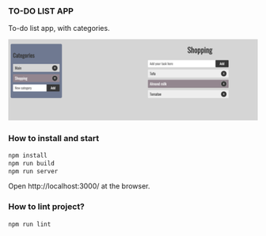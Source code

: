 ### TO-DO LIST APP

To-do list app, with categories.

![](todo.png)



### How to install and start

``` 
npm install
npm run build
npm run server
```
Open http://localhost:3000/ at the browser.

### How to lint project?

```sh
npm run lint
```
